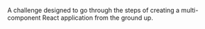 A challenge designed to go through the steps of creating a multi-component React application from the ground up.
